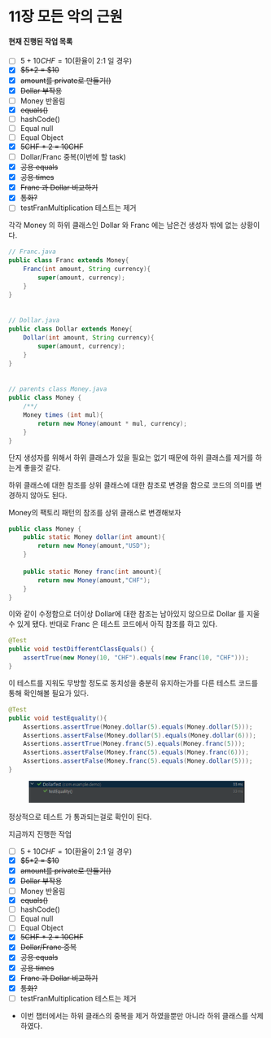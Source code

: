 # 11장 모든 악의 근원

#### 현재 진행된 작업 목록

* [ ] $5 + 10CHF = 10$(환율이 2:1  일 경우)
* [x] ~~$5\*2 = $10~~
* [x] ~~amount를 private로 만들기()~~
* [x] ~~Dollar 부작용~~
* [ ] Money 반올림
* [x] ~~equals()~~
* [ ] hashCode()
* [ ] Equal null
* [ ] Equal Object&#x20;
* [x] ~~5CHF \* 2 = 10CHF~~
* [ ] Dollar/Franc 중복(이번에 할 task)
* [x] ~~공용 equals~~
* [x] ~~공용 times~~
* [x] ~~Franc 과 Dollar 비교하기~~
* [x] ~~통화?~~
* [ ] testFranMultiplication 테스트는 제거

각각 Money 의 하위 클래스인 Dollar 와 Franc 에는 남은건 생성자 밖에 없는 상황이다.

```java
// Franc.java
public class Franc extends Money{
    Franc(int amount, String currency){
        super(amount, currency);
    }
}


// Dollar.java
public class Dollar extends Money{
    Dollar(int amount, String currency){
        super(amount, currency);
    }
}


// parents class Money.java
public class Money {
    /**/
    Money times (int mul){
        return new Money(amount * mul, currency);
    }
}


```

단지 생성자를 위해서 하위 클래스가 있을 필요는 없기 때문에 하위 클래스를 제거를 하는게 좋을것 같다.

하위 클래스에 대한 참조를 상위 클래스에 대한 참조로 변경을 함으로 코드의 의미를 변경하지 않아도 된다.

Money의 팩토리 패턴의 참조를 상위 클래스로 변경해보자

```java
public class Money {
    public static Money dollar(int amount){
        return new Money(amount,"USD");
    }

    public static Money franc(int amount){
        return new Money(amount,"CHF");
    }
}
```

이와 같이 수정함으로 더이상 Dollar에 대한 참조는 남아있지 않으므로 Dollar 를 지울수 있게 됐다. 반대로 Franc 은 테스트 코드에서 아직 참조를 하고 있다.&#x20;



```java
@Test
public void testDifferentClassEquals() {
    assertTrue(new Money(10, "CHF").equals(new Franc(10, "CHF")));
}
```

이 테스트를 지워도 무방할 정도로 동치성을 충분히 유지하는가를 다른 테스트 코드를 통해 확인해볼 필요가 있다.



```java
@Test
public void testEquality(){
    Assertions.assertTrue(Money.dollar(5).equals(Money.dollar(5)));
    Assertions.assertFalse(Money.dollar(5).equals(Money.dollar(6)));
    Assertions.assertTrue(Money.franc(5).equals(Money.franc(5)));
    Assertions.assertFalse(Money.franc(5).equals(Money.franc(6)));
    Assertions.assertFalse(Money.franc(5).equals(Money.dollar(5)));
}
```

<figure><img src="../../../.gitbook/assets/image (2) (1) (1) (1) (1).png" alt=""><figcaption></figcaption></figure>

정상적으로 테스트 가 통과되는걸로 확인이 된다.



지금까지 진행한 작업

* [ ] $5 + 10CHF = 10$(환율이 2:1  일 경우)
* [x] ~~$5\*2 = $10~~
* [x] ~~amount를 private로 만들기()~~
* [x] ~~Dollar 부작용~~
* [ ] Money 반올림
* [x] ~~equals()~~
* [ ] hashCode()
* [ ] Equal null
* [ ] Equal Object&#x20;
* [x] ~~5CHF \* 2 = 10CHF~~
* [x] ~~Dollar/Franc 중복~~
* [x] ~~공용 equals~~
* [x] ~~공용 times~~
* [x] ~~Franc 과 Dollar 비교하기~~
* [x] ~~통화?~~
* [ ] testFranMultiplication 테스트는 제거

<!---->

* 이번 챕터에서는 하위 클래스의 중복을 제거 하였을뿐만 아니라 하위 클래스를 삭제하였다.&#x20;
